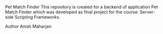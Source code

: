 Pet Match Finder
This repository is created for a backend of application Pet Match Finder which was developed as final project for the course: Server-side Scripting Frameworks.

Author
Anish Maharjan
